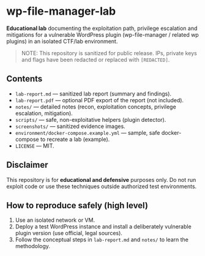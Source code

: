 # wp-file-manager-lab

**Educational lab** documenting the exploitation path, privilege escalation and mitigations for a vulnerable WordPress plugin (wp-file-manager / related wp plugins) in an isolated CTF/lab environment.

> NOTE: This repository is sanitized for public release. IPs, private keys and flags have been redacted or replaced with `[REDACTED]`.

## Contents
- `lab-report.md` — sanitized lab report (summary and findings).
- `lab-report.pdf` — optional PDF export of the report (not included).
- `notes/` — detailed notes (recon, exploitation concepts, privilege escalation, mitigation).
- `scripts/` — safe, non-exploitative helpers (plugin detector).
- `screenshots/` — sanitized evidence images.
- `environment/docker-compose.example.yml` — sample, safe docker-compose to recreate a lab (example).
- `LICENSE` — MIT.

## Disclaimer
This repository is for **educational and defensive** purposes only. Do not run exploit code or use these techniques outside authorized test environments.

## How to reproduce safely (high level)
1. Use an isolated network or VM.
2. Deploy a test WordPress instance and install a deliberately vulnerable plugin version (use official, legal sources).
3. Follow the conceptual steps in `lab-report.md` and `notes/` to learn the methodology.
